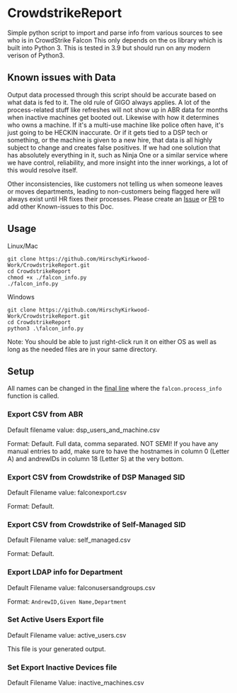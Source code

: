 # CrowdstrikeReport
Simple python script to import and parse info from various sources to see who is in CrowdStrike Falcon
This only depends on the os library which is built into Python 3. This is tested in 3.9 but should run on any modern verison of Python3.

## Known issues with Data

Output data processed through this script should be accurate based on what data is fed to it. The old rule of GIGO always applies. A lot of the process-related stuff like refreshes will not show up in ABR data for months when inactive machines get booted out. Likewise with how it determines who owns a machine. If it's a multi-use machine like police often have, it's just going to be HECKIN inaccurate. Or if it gets tied to a DSP tech or something, or the machine is given to a new hire, that data is all highly subject to change and creates false positives. If we had one solution that has absolutely everything in it, such as Ninja One or a similar service where we have control, reliability, and more insight into the inner workings, a lot of this would resolve itself. 

Other inconsistencies, like customers not telling us when someone leaves or moves departments, leading to non-customers being flagged here will always exist until HR fixes their processes.
Please create an [Issue](https://github.com/HirschyKirkwood-Work/CrowdstrikeReport/issues) or  [PR](https://github.com/HirschyKirkwood-Work/CrowdstrikeReport/pulls) to add other Known-issues to this Doc.


## Usage
Linux/Mac
```
git clone https://github.com/HirschyKirkwood-Work/CrowdstrikeReport.git
cd CrowdstrikeReport
chmod +x ./falcon_info.py
./falcon_info.py
```
Windows
```
git clone https://github.com/HirschyKirkwood-Work/CrowdstrikeReport.git
cd CrowdstrikeReport
python3 .\falcon_info.py
```
Note: You should be able to just right-click run it on either OS as well as long as the needed files are in your same directory.
## Setup
All names can be changed in the [final line](./falcon_info.py) where the `falcon.process_info` function is called.
### Export CSV from ABR
Default filename value: dsp_users_and_machine.csv

Format: Default. Full data, comma separated. NOT SEMI! If you have any manual entries to add, make sure to have the hostnames in column 0 (Letter A) and andrewIDs in column 18 (Letter S) at the very bottom.

### Export CSV from Crowdstrike of DSP Managed SID

Default Filename value: falconexport.csv

Format: Default.

### Export CSV from Crowdstrike of Self-Managed SID

Default Filename value: self_managed.csv

Format: Default.

### Export LDAP info for Department

Default Filename value: falconusersandgroups.csv

Format: `AndrewID,Given Name,Department`

### Set Active Users Export file

Default Filename value: active_users.csv

This file is your generated output.

### Set Export Inactive Devices file

Default Filename Value: inactive_machines.csv

